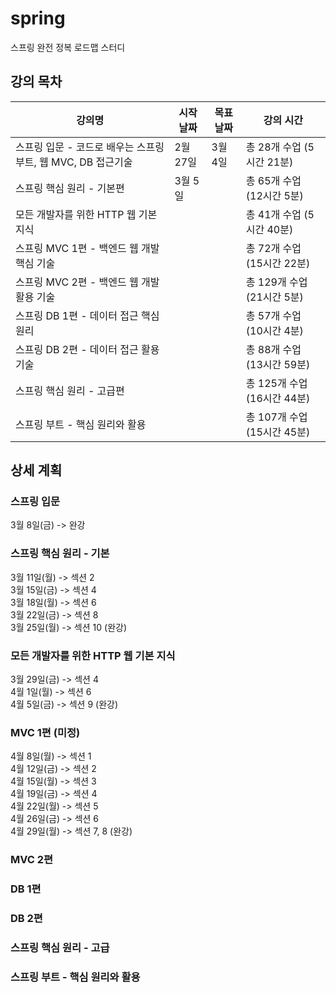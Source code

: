 # spring
스프링 완전 정복 로드맵 스터디


## 강의 목차
| 강의명 | 시작 날짜 | 목표 날짜 | 강의 시간 |
| ---- | ---- | ---- | --- |
| 스프링 입문 - 코드로 배우는 스프링 부트, 웹 MVC, DB 접근기술 | 2월 27일 | 3월 4일 | 총 28개 수업 (5시간 21분) |
| 스프링 핵심 원리 - 기본편 | 3월 5일 | | 	총 65개 수업 (12시간 5분) |
| 모든 개발자를 위한 HTTP 웹 기본 지식 | | | 총 41개 수업 (5시간 40분) |
| 스프링 MVC 1편 - 백엔드 웹 개발 핵심 기술 | | | 총 72개 수업 (15시간 22분) |
| 스프링 MVC 2편 - 백엔드 웹 개발 활용 기술 | | | 총 129개 수업 (21시간 5분) |
| 스프링 DB 1편 - 데이터 접근 핵심 원리 | | | 총 57개 수업 (10시간 4분) |
| 스프링 DB 2편 - 데이터 접근 활용 기술 | | | 총 88개 수업 (13시간 59분) |
| 스프링 핵심 원리 - 고급편 | | | 총 125개 수업 (16시간 44분) |
| 스프링 부트 - 핵심 원리와 활용 | | | 총 107개 수업 (15시간 45분) |

## 상세 계획
### 스프링 입문
3월 8일(금) -> 완강  
### 스프링 핵심 원리 - 기본
3월 11일(월) -> 섹션 2  
3월 15일(금) -> 섹션 4  
3월 18일(월) -> 섹션 6  
3월 22일(금) -> 섹션 8  
3월 25일(월) -> 섹션 10 (완강)  

### 모든 개발자를 위한 HTTP 웹 기본 지식
3월 29일(금) -> 섹션 4  
4월 1일(월) -> 섹션 6  
4월 5일(금) -> 섹션 9 (완강)  



### MVC 1편 (미정)
4월 8일(월) -> 섹션 1  
4월 12일(금) -> 섹션 2  
4월 15일(월) -> 섹션 3  
4월 19일(금) -> 섹션 4  
4월 22일(월) -> 섹션 5  
4월 26일(금) -> 섹션 6  
4월 29일(월) -> 섹션 7, 8 (완강)  

### MVC 2편

### DB 1편

### DB 2편

### 스프링 핵심 원리 - 고급

### 스프링 부트 - 핵심 원리와 활용
